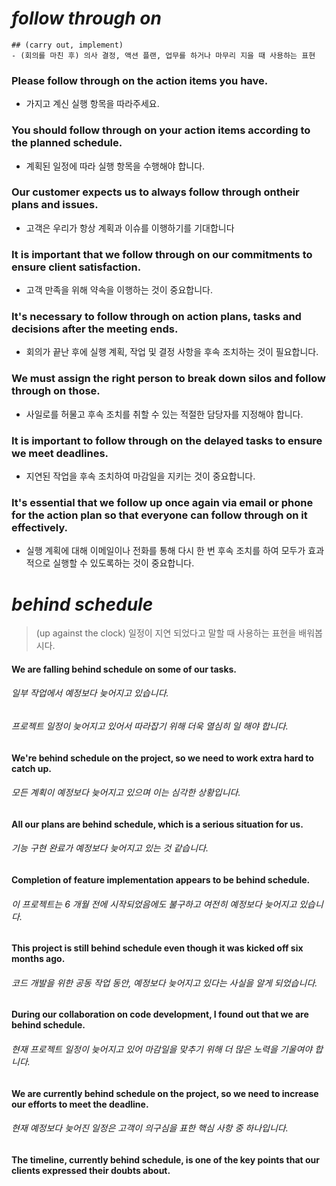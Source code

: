 # *follow through on*
    ## (carry out, implement)
    - (회의를 마친 후) 의사 결정, 액션 플랜, 업무를 하거나 마무리 지을 때 사용하는 표현
### Please follow through on the action items you have.
- 가지고 계신 실행 항목을 따라주세요.
### You should follow through on your action items according to the planned schedule.
- 계획된 일정에 따라 실행 항목을 수행해야 합니다.
### Our customer expects us to always follow through ontheir plans and issues.
- 고객은 우리가 항상 계획과 이슈를 이행하기를 기대합니다
### It is important that we follow through on our commitments to ensure client satisfaction.
- 고객 만족을 위해 약속을 이행하는 것이 중요합니다.
### It's necessary to follow through on action plans, tasks and decisions after the meeting ends.
- 회의가 끝난 후에 실행 계획, 작업 및 결정 사항을 후속 조치하는 것이 필요합니다.
### We must assign the right person to break down silos and follow through on those.
- 사일로를 허물고 후속 조치를 취할 수 있는 적절한 담당자를 지정해야 합니다.
### It is important to follow through on the delayed tasks to ensure we meet deadlines.
- 지연된 작업을 후속 조치하여 마감일을 지키는 것이 중요합니다.
### It's essential that we follow up once again via email or phone for the action plan so that everyone can follow through on it effectively.
- 실행 계획에 대해 이메일이나 전화를 통해 다시 한 번 후속 조치를 하여 모두가 효과적으로 실행할 수 있도록하는 것이 중요합니다.


# *behind schedule*
> (up against the clock)
        일정이 지연 되었다고 말할 때
        사용하는 표현을 배워봅시다.


#### We are falling behind schedule on some of our tasks.
###### 일부 작업에서 예정보다 늦어지고 있습니다.

###### 프로젝트 일정이 늦어지고 있어서 따라잡기 위해 더욱 열심히 일 해야 합니다.
#### We're behind schedule on the project, so we need to work extra hard to catch up.
###### 모든 계획이 예정보다 늦어지고 있으며 이는 심각한 상황입니다.
#### All our plans are behind schedule, which is a serious situation for us.

###### 기능 구현 완료가 예정보다 늦어지고 있는 것 같습니다.
#### Completion of feature implementation appears to be behind schedule.
###### 이 프로젝트는 6 개월 전에 시작되었음에도 불구하고 여전히 예정보다 늦어지고 있습니다.
#### This project is still behind schedule even though it was kicked off six months ago.
###### 코드 개발을 위한 공동 작업 동안, 예정보다 늦어지고 있다는 사실을 알게 되었습니다.
#### During our collaboration on code development, I found out that we are behind schedule.
###### 현재 프로젝트 일정이 늦어지고 있어 마감일을 맞추기 위해 더 많은 노력을 기울여야 합니다.
#### We are currently behind schedule on the project, so we need to increase our efforts to meet the deadline.
###### 현재 예정보다 늦어진 일정은 고객이 의구심을 표한 핵심 사항 중 하나입니다.
#### The timeline, currently behind schedule, is one of the key points that our clients expressed their doubts about.
